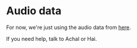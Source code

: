 Audio data
==========

For now, we're just using the audio data from
[here](www.music-ir.org/mirex/wiki/2013:Audio_Beat_Tracking#Input_Data).

If you need help, talk to Achal or Hai.

